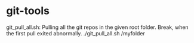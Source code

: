 # git-tools
git_pull_all.sh:
Pulling all the git repos in the given root folder. Break, when the first pull exited abnormally.
./git_pull_all.sh /myfolder